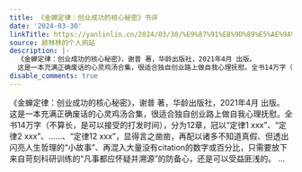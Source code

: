 ```yaml
---
title: 《金蝉定律：创业成功的核心秘密》书评
date: '2024-03-30'
linkTitle: https://yanlinlin.cn/2024/03/30/%E9%87%91%E8%9D%89%E5%AE%9A%E5%BE%8B%E5%88%9B%E4%B8%9A%E6%88%90%E5%8A%9F%E7%9A%84%E6%A0%B8%E5%BF%83%E7%A7%98%E5%AF%86%E4%B9%A6%E8%AF%84/
source: 颜林林的个人网站
description: |-
  《金蝉定律：创业成功的核心秘密》，谢普 著，华龄出版社，2021年4月 出版。
  这是一本充满正确废话的心灵鸡汤合集，很适合独自创业路上做自我心理抚慰。全书14万字（不算长，是可以接受的打发时间），分为12章，冠以“定律1 xxx”、“定律2 xxx”、……、“定律12 xxx”，显得言之凿凿，再配以诸多不知道真假、但透出闪亮人生哲理的“小故事”、再混入大量没有citation的数字或百分比，只需要放下来自苛刻科研训练的“凡事都应怀疑并溯源”的防备心，还是可以受益匪浅的。 ...
disable_comments: true
---
```

《金蝉定律：创业成功的核心秘密》，谢普 著，华龄出版社，2021年4月 出版。
这是一本充满正确废话的心灵鸡汤合集，很适合独自创业路上做自我心理抚慰。全书14万字（不算长，是可以接受的打发时间），分为12章，冠以“定律1 xxx”、“定律2 xxx”、……、“定律12 xxx”，显得言之凿凿，再配以诸多不知道真假、但透出闪亮人生哲理的“小故事”、再混入大量没有citation的数字或百分比，只需要放下来自苛刻科研训练的“凡事都应怀疑并溯源”的防备心，还是可以受益匪浅的。 ...